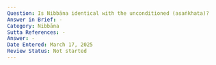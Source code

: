 ```yaml
---
Question: Is Nibbāna identical with the unconditioned (asaṅkhata)?
Answer in Brief: -
Category: Nibbāna
Sutta References: -
Answer: -
Date Entered: March 17, 2025
Review Status: Not started
---
```

